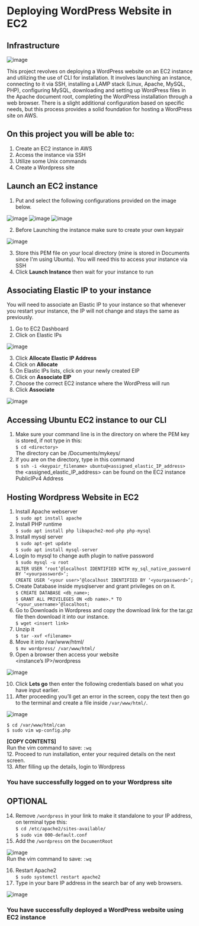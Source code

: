 # Deploying WordPress Website in EC2

## Infrastructure

![image](https://github.com/didin012/Deploying-WordPress-Website-in-EC2/assets/104528282/7d5392c8-6a3d-41db-90b8-fdc17b985a53)

This project revolves on deploying a WordPress website on an EC2 instance and utilizing the use of CLI for installation. It involves launching an instance, connecting to it via SSH, installing a LAMP stack (Linux, Apache, MySQL, PHP), configuring MySQL, downloading and setting up WordPress files in the Apache document root, completing the WordPress installation through a web browser. There is a slight additional configuration based on specific needs, but this process provides a solid foundation for hosting a WordPress site on AWS.

## On this project you will be able to:
1.	Create an EC2 instance in AWS
2.	Access the instance via SSH
3.	Utilize some Unix commands
4.	Create a Wordpress site

## Launch an EC2 instance
1. Put and select the following configurations provided on the image below.

![image](https://github.com/didin012/Deploying-WordPress-Website-in-EC2/assets/104528282/575b506f-7c16-447f-9551-3fc7fd1158f6)
![image](https://github.com/didin012/Deploying-WordPress-Website-in-EC2/assets/104528282/b23af33c-d28c-4201-93d2-8de3f63dddd4)
![image](https://github.com/didin012/Deploying-WordPress-Website-in-EC2/assets/104528282/242cdf64-58d5-4992-acd5-b646ba70c843)

2. Before Launching the instance make sure to create your own keypair

![image](https://github.com/didin012/Deploying-WordPress-Website-in-EC2/assets/104528282/32d70c5b-efa6-4881-86d0-1f01ce229053)

3. Store this PEM file on your local directory (mine is stored in Documents since I'm using Ubuntu). You will need this to access your instance via SSH
4. Click **Launch Instance** then wait for your instance to run
   
## Associating Elastic IP to your instance
You will need to associate an Elastic IP to your instance so that whenever you restart your instance, the IP will not change and stays the same as previously.
1. Go to EC2 Dashboard
2. Click on Elastic IPs

![image](https://github.com/didin012/Deploying-WordPress-Website-in-EC2/assets/104528282/32e43700-ece3-4502-a4dd-e3b0a43a946e)

3. Click **Allocate Elastic IP Address**
4. Click on **Allocate**
5. On Elastic IPs lists, click on your newly created EIP
6. Click on **Associate EIP**
7. Choose the correct EC2 instance where the WordPress will run
8. Click **Associate**

![image](https://github.com/didin012/Deploying-WordPress-Website-in-EC2/assets/104528282/267bde3d-318f-4dcd-9335-eb3a23cb5c0f)

## Accessing Ubuntu EC2 instance to our CLI
1. Make sure your command line is in the directory on where the PEM key is stored, if not type in this:<br>
```$ cd <directory>```<br>
The directory can be /Documents/mykeys/
2. If you are on the directory, type in this command<br>
```$ ssh -i <keypair_filename> ubuntu@<assigned_elastic_IP_address>```<br>
the <assigned_elastic_IP_address> can be found on the EC2 instance PublicIPv4 Address

## Hosting Wordpress Website in EC2

1.	Install Apache webserver<br>
```$ sudo apt install apache```
2.	Install PHP runtime<br>
```$ sudo apt install php libapache2-mod-php php-mysql```
3.	Install mysql server<br>
```$ sudo apt-get update```<br>
```$ sudo apt install mysql-server```
4.	Login to mysql to change auth plugin to native password<br>
```$ sudo mysql -u root```<br>
```ALTER USER ‘root’@localhost IDENTIFIED WITH my_sql_native_password BY ‘<yourpassword>’;```<br>
```CREATE USER ‘<your user>’@localhost IDENTIFIED BY ‘<yourpassword>’;```
5.	Create Database inside mysqlserver and grant privileges on on it.<br>
```$ CREATE DATABASE <db_name>;```<br>
```$ GRANT ALL PRIVILEGES ON <db name>.* TO ‘<your_username>’@localhost;```
6.	Go to Downloads in Wordpress and copy the download link for the tar.gz file then download it into our instance.<br>
```$ wget <insert link>```
7.	Unzip it<br>
```$ tar -xvf <filename>```
8.	Move it into /var/www/html/<br>
```$ mv wordpress/ /var/www/html/```
9.	Open a browser then access your website<br>
<instance’s IP>/wordpress

![image](https://github.com/didin012/WordPress-Website-in-EC2/assets/104528282/e5bcfea6-9a6f-4067-bcfc-cd94d00942ad)

10.	Click **Lets go** then enter the following credentials based on what you have input earlier.
11.	After proceeding you’ll get an error in the screen, copy the text then go to the terminal and create a file inside ```/var/www/html/```.

![image](https://github.com/didin012/WordPress-Website-in-EC2/assets/104528282/f8e47ce8-6f14-4946-9874-d2aa8763afcd)

```$ cd /var/www/html/can```<br>
```$ sudo vim wp-config.php```<br>

**[COPY CONTENTS]**<br>
Run the vim command to save: ```:wq```<br>
12.	Proceed to run installation, enter your required details on the next screen.<br>
13.	After filling up the details, login to Wordpress

### You have successfully logged on to your Wordpress site

## OPTIONAL
14.	Remove ```/wordpress``` in your link to make it standalone to your IP address, on terminal type this:<br>
```$ cd /etc/apache2/sites-available/```<br>
```$ sudo vim 000-default.conf```
15.	Add the ```/wordpress``` on the ```DocumentRoot```

![image](https://github.com/didin012/WordPress-Website-in-EC2/assets/104528282/d079379c-b84b-46db-8a76-d44bcd49d7fd)<br>
Run the vim command to save: ```:wq```

16.	Restart Apache2 <br>
```$ sudo systemctl restart apache2```
17.	Type in your bare IP address in the search bar of any web browsers.

![image](https://github.com/didin012/WordPress-Website-in-EC2/assets/104528282/8b6bb9e0-6d6a-4b53-b26c-12d322c7e1de)

### You have successfully deployed a WordPress website using EC2 instance




